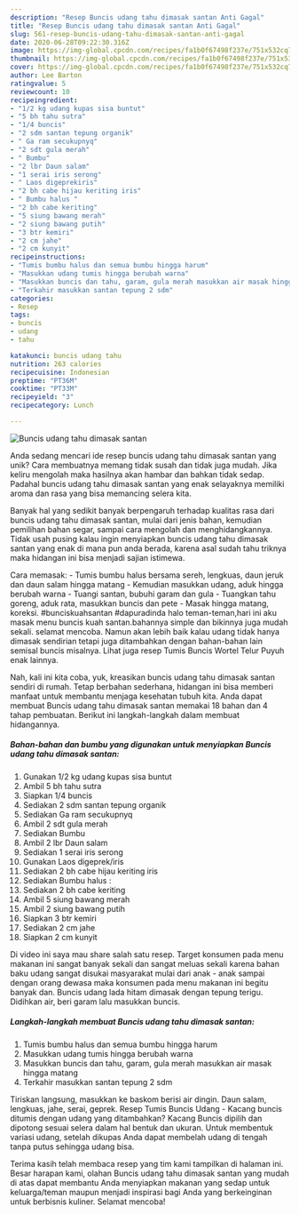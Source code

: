 ```yaml
---
description: "Resep Buncis udang tahu dimasak santan Anti Gagal"
title: "Resep Buncis udang tahu dimasak santan Anti Gagal"
slug: 561-resep-buncis-udang-tahu-dimasak-santan-anti-gagal
date: 2020-06-28T09:22:30.316Z
image: https://img-global.cpcdn.com/recipes/fa1b0f67498f237e/751x532cq70/buncis-udang-tahu-dimasak-santan-foto-resep-utama.jpg
thumbnail: https://img-global.cpcdn.com/recipes/fa1b0f67498f237e/751x532cq70/buncis-udang-tahu-dimasak-santan-foto-resep-utama.jpg
cover: https://img-global.cpcdn.com/recipes/fa1b0f67498f237e/751x532cq70/buncis-udang-tahu-dimasak-santan-foto-resep-utama.jpg
author: Lee Barton
ratingvalue: 5
reviewcount: 10
recipeingredient:
- "1/2 kg udang kupas sisa buntut"
- "5 bh tahu sutra"
- "1/4 buncis"
- "2 sdm santan tepung organik"
- " Ga ram secukupnyq"
- "2 sdt gula merah"
- " Bumbu"
- "2 lbr Daun salam"
- "1 serai iris serong"
- " Laos digeprekiris"
- "2 bh cabe hijau keriting iris"
- " Bumbu halus "
- "2 bh cabe keriting"
- "5 siung bawang merah"
- "2 siung bawang putih"
- "3 btr kemiri"
- "2 cm jahe"
- "2 cm kunyit"
recipeinstructions:
- "Tumis bumbu halus dan semua bumbu hingga harum"
- "Masukkan udang tumis hingga berubah warna"
- "Masukkan buncis dan tahu, garam, gula merah masukkan air masak hingga matang"
- "Terkahir masukkan santan tepung 2 sdm"
categories:
- Resep
tags:
- buncis
- udang
- tahu

katakunci: buncis udang tahu 
nutrition: 263 calories
recipecuisine: Indonesian
preptime: "PT36M"
cooktime: "PT33M"
recipeyield: "3"
recipecategory: Lunch

---
```



![Buncis udang tahu dimasak santan](https://img-global.cpcdn.com/recipes/fa1b0f67498f237e/751x532cq70/buncis-udang-tahu-dimasak-santan-foto-resep-utama.jpg)

Anda sedang mencari ide resep buncis udang tahu dimasak santan yang unik? Cara membuatnya memang tidak susah dan tidak juga mudah. Jika keliru mengolah maka hasilnya akan hambar dan bahkan tidak sedap. Padahal buncis udang tahu dimasak santan yang enak selayaknya memiliki aroma dan rasa yang bisa memancing selera kita.

Banyak hal yang sedikit banyak berpengaruh terhadap kualitas rasa dari buncis udang tahu dimasak santan, mulai dari jenis bahan, kemudian pemilihan bahan segar, sampai cara mengolah dan menghidangkannya. Tidak usah pusing kalau ingin menyiapkan buncis udang tahu dimasak santan yang enak di mana pun anda berada, karena asal sudah tahu triknya maka hidangan ini bisa menjadi sajian istimewa.

Cara memasak: - Tumis bumbu halus bersama sereh, lengkuas, daun jeruk dan daun salam hingga matang - Kemudian masukkan udang, aduk hingga berubah warna - Tuangi santan, bubuhi garam dan gula - Tuangkan tahu goreng, aduk rata, masukkan buncis dan pete - Masak hingga matang, koreksi. #bunciskuahsantan #dapuradinda halo teman-teman,hari ini aku masak menu buncis kuah santan.bahannya simple dan bikinnya juga mudah sekali. selamat mencoba. Namun akan lebih baik kalau udang tidak hanya dimasak sendirian tetapi juga ditambahkan dengan bahan-bahan lain semisal buncis misalnya. Lihat juga resep Tumis Buncis Wortel Telur Puyuh enak lainnya.


Nah, kali ini kita coba, yuk, kreasikan buncis udang tahu dimasak santan sendiri di rumah. Tetap berbahan sederhana, hidangan ini bisa memberi manfaat untuk membantu menjaga kesehatan tubuh kita. Anda dapat membuat Buncis udang tahu dimasak santan memakai 18 bahan dan 4 tahap pembuatan. Berikut ini langkah-langkah dalam membuat hidangannya.

<!--inarticleads1-->

##### Bahan-bahan dan bumbu yang digunakan untuk menyiapkan Buncis udang tahu dimasak santan:

1. Gunakan 1/2 kg udang kupas sisa buntut
1. Ambil 5 bh tahu sutra
1. Siapkan 1/4 buncis
1. Sediakan 2 sdm santan tepung organik
1. Sediakan  Ga ram secukupnyq
1. Ambil 2 sdt gula merah
1. Sediakan  Bumbu
1. Ambil 2 lbr Daun salam
1. Sediakan 1 serai iris serong
1. Gunakan  Laos digeprek/iris
1. Sediakan 2 bh cabe hijau keriting iris
1. Sediakan  Bumbu halus :
1. Sediakan 2 bh cabe keriting
1. Ambil 5 siung bawang merah
1. Ambil 2 siung bawang putih
1. Siapkan 3 btr kemiri
1. Sediakan 2 cm jahe
1. Siapkan 2 cm kunyit


Di video ini saya mau share salah satu resep. Target konsumen pada menu makanan ini sangat banyak sekali dan sangat meluas sekali karena bahan baku udang sangat disukai masyarakat mulai dari anak - anak sampai dengan orang dewasa maka konsumen pada menu makanan ini begitu banyak dan. Buncis udang lada hitam dimasak dengan tepung terigu. Didihkan air, beri garam lalu masukkan buncis. 

<!--inarticleads2-->

##### Langkah-langkah membuat Buncis udang tahu dimasak santan:

1. Tumis bumbu halus dan semua bumbu hingga harum
1. Masukkan udang tumis hingga berubah warna
1. Masukkan buncis dan tahu, garam, gula merah masukkan air masak hingga matang
1. Terkahir masukkan santan tepung 2 sdm


Tiriskan langsung, masukkan ke baskom berisi air dingin. Daun salam, lengkuas, jahe, serai, geprek. Resep Tumis Buncis Udang - Kacang buncis ditumis dengan udang yang ditambahkan? Kacang Buncis dipilih dan dipotong sesuai selera dalam hal bentuk dan ukuran. Untuk membentuk variasi udang, setelah dikupas Anda dapat membelah udang di tengah tanpa putus sehingga udang bisa. 

Terima kasih telah membaca resep yang tim kami tampilkan di halaman ini. Besar harapan kami, olahan Buncis udang tahu dimasak santan yang mudah di atas dapat membantu Anda menyiapkan makanan yang sedap untuk keluarga/teman maupun menjadi inspirasi bagi Anda yang berkeinginan untuk berbisnis kuliner. Selamat mencoba!
